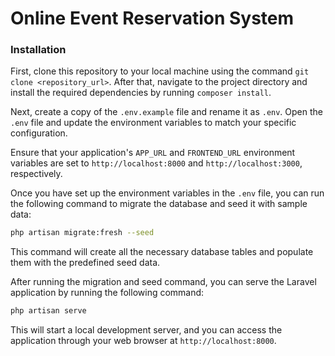 # Online Event Reservation System

### Installation

First, clone this repository to your local machine using the command `git clone <repository_url>`. After that, navigate to the project directory and install the required dependencies by running `composer install`.

Next, create a copy of the `.env.example` file and rename it as `.env`. Open the `.env` file and update the environment variables to match your specific configuration.

Ensure that your application's `APP_URL` and `FRONTEND_URL` environment variables are set to `http://localhost:8000` and `http://localhost:3000`, respectively.

Once you have set up the environment variables in the `.env` file, you can run the following command to migrate the database and seed it with sample data:

```bash
php artisan migrate:fresh --seed
```

This command will create all the necessary database tables and populate them with the predefined seed data.

After running the migration and seed command, you can serve the Laravel application by running the following command:

```bash
php artisan serve
```

This will start a local development server, and you can access the application through your web browser at `http://localhost:8000`.
